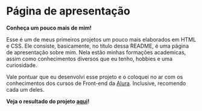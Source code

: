 # Página de apresentação
**Conheça um pouco mais de mim!**

Esse é um de meus primeiros projetos um pouco mais elaborados em HTML e CSS. Ele consiste, basicamente, no título dessa README, é uma página de apresentação sobre mim. Nela estão minhas formações academicas, assim como conhecimentos diversos que eu tenho, hobbies e uma curiosidade.

Vale pontuar que eu desenvolvi esse projeto e o coloquei no ar com os conhecimentos dos cursos de Front-end da [Alura](https://alura.com.br). Inclusive, recomendo cada um deles.

**Veja o resultado do projeto [aqui](https://pagina-de-apresentacao-gamma.vercel.app/)!**
